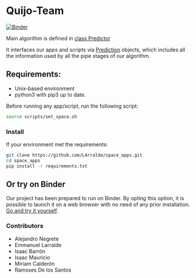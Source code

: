 # Quijo-Team

[![Binder](https://mybinder.org/badge_logo.svg)](https://mybinder.org/v2/gh/L4rralde/space_apps/HEAD)

Main algorithm is defined in [class Predictor](https://github.com/L4rralde/space_apps/blob/3470bc01d3bb0343ff75cc123294fa93587a7ab4/model/codigo.py#L139)

It interfaces our apps and scripts via [Prediction](https://github.com/L4rralde/space_apps/blob/3470bc01d3bb0343ff75cc123294fa93587a7ab4/model/codigo.py#L109C7-L109C17) objects, which includes all the information used by all the pipe stages of our algorithm.

## Requirements:
- Unix-based environment
- python3 with pip3 up to date.


Before running any app/script, run the following script:

```sh
source scripts/set_space.sh
```

### Install

If your environment met the requirements:

```sh
git clone https://github.com/L4rralde/space_apps.git
cd space_apps
pip install -r requirements.txt
```

## Or try on Binder

Our project has been prepared to run on Binder. By opting this option, it is possible to launch it on a web browser with no need of any prior installation. [Go and try it yourself](https://mybinder.org/v2/gh/L4rralde/space_apps/HEAD).


### Contributors
- Alejandro Negrete
- Emmanuel Larralde
- Isaac Barrón
- Isaac Mauricio
- Miriam Calderón
- Ramsses De los Santos

